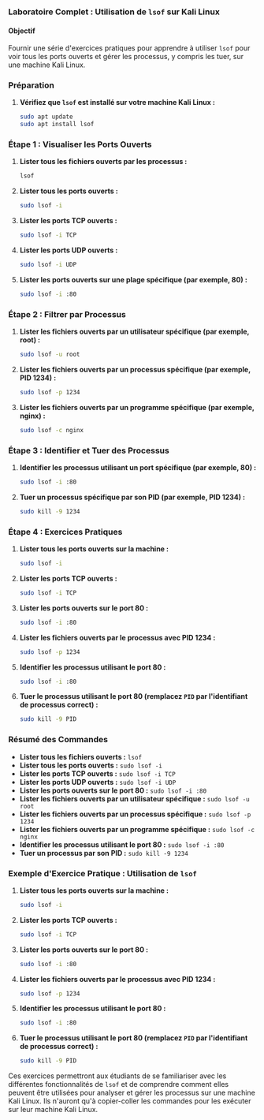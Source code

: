 ### Laboratoire Complet : Utilisation de `lsof` sur Kali Linux

#### Objectif
Fournir une série d'exercices pratiques pour apprendre à utiliser `lsof` pour voir tous les ports ouverts et gérer les processus, y compris les tuer, sur une machine Kali Linux.

### Préparation

1. **Vérifiez que `lsof` est installé sur votre machine Kali Linux :**
   ```bash
   sudo apt update
   sudo apt install lsof
   ```

### Étape 1 : Visualiser les Ports Ouverts

1. **Lister tous les fichiers ouverts par les processus :**
   ```bash
   lsof
   ```

2. **Lister tous les ports ouverts :**
   ```bash
   sudo lsof -i
   ```

3. **Lister les ports TCP ouverts :**
   ```bash
   sudo lsof -i TCP
   ```

4. **Lister les ports UDP ouverts :**
   ```bash
   sudo lsof -i UDP
   ```

5. **Lister les ports ouverts sur une plage spécifique (par exemple, 80) :**
   ```bash
   sudo lsof -i :80
   ```

### Étape 2 : Filtrer par Processus

1. **Lister les fichiers ouverts par un utilisateur spécifique (par exemple, root) :**
   ```bash
   sudo lsof -u root
   ```

2. **Lister les fichiers ouverts par un processus spécifique (par exemple, PID 1234) :**
   ```bash
   sudo lsof -p 1234
   ```

3. **Lister les fichiers ouverts par un programme spécifique (par exemple, nginx) :**
   ```bash
   sudo lsof -c nginx
   ```

### Étape 3 : Identifier et Tuer des Processus

1. **Identifier les processus utilisant un port spécifique (par exemple, 80) :**
   ```bash
   sudo lsof -i :80
   ```

2. **Tuer un processus spécifique par son PID (par exemple, PID 1234) :**
   ```bash
   sudo kill -9 1234
   ```

### Étape 4 : Exercices Pratiques

1. **Lister tous les ports ouverts sur la machine :**
   ```bash
   sudo lsof -i
   ```

2. **Lister les ports TCP ouverts :**
   ```bash
   sudo lsof -i TCP
   ```

3. **Lister les ports ouverts sur le port 80 :**
   ```bash
   sudo lsof -i :80
   ```

4. **Lister les fichiers ouverts par le processus avec PID 1234 :**
   ```bash
   sudo lsof -p 1234
   ```

5. **Identifier les processus utilisant le port 80 :**
   ```bash
   sudo lsof -i :80
   ```

6. **Tuer le processus utilisant le port 80 (remplacez `PID` par l'identifiant de processus correct) :**
   ```bash
   sudo kill -9 PID
   ```

### Résumé des Commandes

- **Lister tous les fichiers ouverts :** `lsof`
- **Lister tous les ports ouverts :** `sudo lsof -i`
- **Lister les ports TCP ouverts :** `sudo lsof -i TCP`
- **Lister les ports UDP ouverts :** `sudo lsof -i UDP`
- **Lister les ports ouverts sur le port 80 :** `sudo lsof -i :80`
- **Lister les fichiers ouverts par un utilisateur spécifique :** `sudo lsof -u root`
- **Lister les fichiers ouverts par un processus spécifique :** `sudo lsof -p 1234`
- **Lister les fichiers ouverts par un programme spécifique :** `sudo lsof -c nginx`
- **Identifier les processus utilisant le port 80 :** `sudo lsof -i :80`
- **Tuer un processus par son PID :** `sudo kill -9 1234`

### Exemple d'Exercice Pratique : Utilisation de `lsof`

1. **Lister tous les ports ouverts sur la machine :**
   ```bash
   sudo lsof -i
   ```

2. **Lister les ports TCP ouverts :**
   ```bash
   sudo lsof -i TCP
   ```

3. **Lister les ports ouverts sur le port 80 :**
   ```bash
   sudo lsof -i :80
   ```

4. **Lister les fichiers ouverts par le processus avec PID 1234 :**
   ```bash
   sudo lsof -p 1234
   ```

5. **Identifier les processus utilisant le port 80 :**
   ```bash
   sudo lsof -i :80
   ```

6. **Tuer le processus utilisant le port 80 (remplacez `PID` par l'identifiant de processus correct) :**
   ```bash
   sudo kill -9 PID
   ```

Ces exercices permettront aux étudiants de se familiariser avec les différentes fonctionnalités de `lsof` et de comprendre comment elles peuvent être utilisées pour analyser et gérer les processus sur une machine Kali Linux. Ils n'auront qu'à copier-coller les commandes pour les exécuter sur leur machine Kali Linux.
